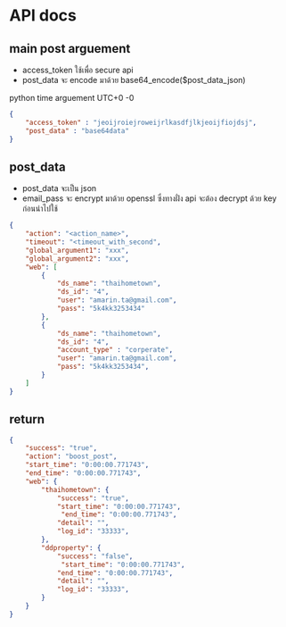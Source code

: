 # API docs
## main post arguement
- access_token ใช้เพื่อ secure api
- post_data จะ encode มาด้วย base64_encode($post_data_json)

python time arguement UTC+0 -0
~~~json
{
    "access_token" : "jeoijroiejroweijrlkasdfjlkjeoijfiojdsj",
    "post_data" : "base64data"
}
~~~
## post_data
- post_data จะเป็น json
- email_pass จะ encrypt มาด้วย openssl ซึ่งทางฝั่ง api จะต้อง decrypt ด้วย key ก่อนนำไปใช้
~~~json
{
    "action": "<action_name>",
    "timeout": "<timeout_with_second",
    "global_argument1": "xxx",
    "global_argument2": "xxx",    
    "web": [
        {
            "ds_name": "thaihometown",
            "ds_id": "4",
            "user": "amarin.ta@gmail.com",
            "pass": "5k4kk3253434"
        },
        {
            "ds_name": "thaihometown",
            "ds_id": "4",
            "account_type" : "corperate",
            "user": "amarin.ta@gmail.com",
            "pass": "5k4kk3253434",            
        }
    ]
}
~~~

## return 

~~~json
{
    "success": "true",
    "action": "boost_post",
    "start_time": "0:00:00.771743",
    "end_time": "0:00:00.771743",
    "web": {
        "thaihometown": {
            "success": "true",            
            "start_time": "0:00:00.771743",
             "end_time": "0:00:00.771743",
            "detail": "",
            "log_id": "33333",
        },
        "ddproperty": {
            "success": "false",
             "start_time": "0:00:00.771743",
            "end_time": "0:00:00.771743",
            "detail": "",
            "log_id": "33333",
        }
    }
}
~~~



